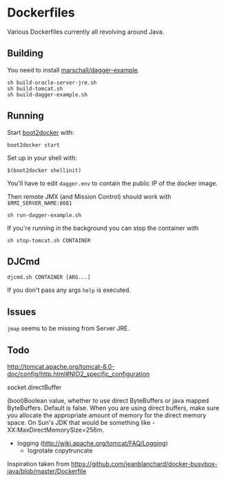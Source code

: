 Dockerfiles
===========

Various Dockerfiles currently all revolving around Java.

Building
--------

You need to install [marschall/dagger-example](https://github.com/marschall/dagger-example).

    sh build-oracle-server-jre.sh
    sh build-tomcat.sh
    sh build-dagger-example.sh

Running
-------

Start [boot2docker](http://boot2docker.io/) with:

    boot2docker start

Set up in your shell with:

    $(boot2docker shellinit)

You'll have to edit `dagger.env` to contain the public IP of the docker image.

Then remote JMX (and Mission Control) should work with `$RMI_SERVER_NAME:8081`

    sh run-dagger-example.sh

If you're running in the background you can stop the container with

    sh stop-tomcat.sh CONTAINER


DJCmd
-----

    djcmd.sh CONTAINER [ARG...]

If you don't pass any args `help` is executed.

Issues
------

`jmap` seems to be missing from Server JRE.

Todo
----
http://tomcat.apache.org/tomcat-8.0-doc/config/http.html#NIO2_specific_configuration

socket.directBuffer

(bool)Boolean value, whether to use direct ByteBuffers or java mapped ByteBuffers. Default is false.
When you are using direct buffers, make sure you allocate the appropriate amount of memory for the direct memory space. On Sun's JDK that would be something like -XX:MaxDirectMemorySize=256m. 

- logging (http://wiki.apache.org/tomcat/FAQ/Logging)
  - logrotate copytruncate

Inspiration taken from
https://github.com/jeanblanchard/docker-busybox-java/blob/master/Dockerfile

